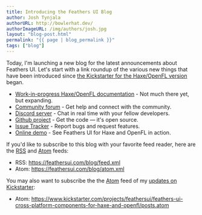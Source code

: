 ```yaml
---
title: Introducing the Feathers UI Blog
author: Josh Tynjala
authorURL: http://bowlerhat.dev/
authorImageURL: /img/authors/josh.jpg
layout: "blog-post.html"
permalink: "{{ page | blog_permalink }}"
tags: ["blog"]
---
```


Today, I'm launching a new blog for the latest announcements about Feathers UI. Let's start with a link roundup of the various new things that have been introduced since [the Kickstarter for the Haxe/OpenFL version](https://www.kickstarter.com/projects/feathersui/feathers-ui-cross-platform-components-for-haxe-and-openfl) began.

<!-- truncate -->

- [Work-in-progress Haxe/OpenFL documentation](/learn/haxe-openfl/installation) - Not much there yet, but expanding.
- [Community forum](https://community.feathersui.com/) - Get help and connect with the community.
- [Discord server](https://discord.feathersui.com/) - Chat in real time with your fellow developers.
- [Github project](https://github.com/feathersui/feathersui-openfl) - Get the code — it's open source.
- [Issue Tracker](https://github.com/feathersui/feathersui-openfl/issues) - Report bugs and request features.
- [Online demo](https://feathersui.com/openfl/demo/) - See Feathers UI for Haxe and OpenFL in action.

If you'd like to subscribe to this blog with your favorite feed reader, here are the [RSS](/blog/feed.xml) and [Atom](/blog/atom.xml) feeds:

- RSS: https://feathersui.com/blog/feed.xml
- Atom: https://feathersui.com/blog/atom.xml

You may also want to subscribe the the [Atom](https://www.kickstarter.com/projects/feathersui/feathers-ui-cross-platform-components-for-haxe-and-openfl/posts.atom) feed of my [updates on Kickstarter](https://www.kickstarter.com/projects/feathersui/feathers-ui-cross-platform-components-for-haxe-and-openfl/posts):

- Atom: https://www.kickstarter.com/projects/feathersui/feathers-ui-cross-platform-components-for-haxe-and-openfl/posts.atom
